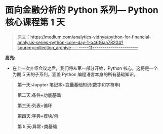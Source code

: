 # 面向金融分析的 Python 系列— Python 核心课程第 1 天

> 原文：<https://medium.com/analytics-vidhya/python-for-financial-analysis-series-python-core-day-1-b46f6aa78204?source=collection_archive---------11----------------------->

**高亮:**

*   在上一次介绍会议之后，我们将从第一部分开始，Python 核心。这将是一个为期 5 天的子系列，涵盖 Python 编程语言本身的所有基础知识。

> **第一天:Jupyter 笔记本+变量基础知识(数字和字符串)**
> 
> **第二天:条件+功能基础**
> 
> **第三天:列表+循环**
> 
> **第四天:字典+模块/包**
> 
> **第 5 天:异常+类基础**